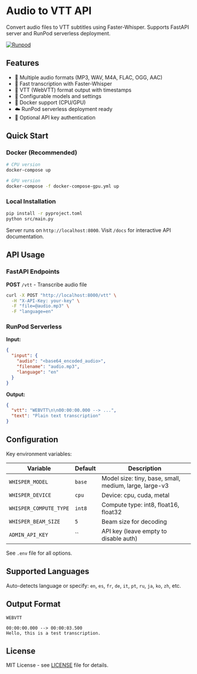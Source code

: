 # Audio to VTT API

Convert audio files to VTT subtitles using Faster-Whisper. Supports FastAPI server and RunPod serverless deployment.

[![Runpod](https://api.runpod.io/badge/garylab/audio2vtt)](https://console.runpod.io/hub/garylab/audio2vtt)

## Features

- 🎵 Multiple audio formats (MP3, WAV, M4A, FLAC, OGG, AAC)
- 🚀 Fast transcription with Faster-Whisper
- 📝 VTT (WebVTT) format output with timestamps
- 🔧 Configurable models and settings
- 🐳 Docker support (CPU/GPU)
- ☁️ RunPod serverless deployment ready
- 🔐 Optional API key authentication

## Quick Start

### Docker (Recommended)

```bash
# CPU version
docker-compose up

# GPU version
docker-compose -f docker-compose-gpu.yml up
```

### Local Installation

```bash
pip install -r pyproject.toml
python src/main.py
```

Server runs on `http://localhost:8000`. Visit `/docs` for interactive API documentation.

## API Usage

### FastAPI Endpoints

**POST** `/vtt` - Transcribe audio file
```bash
curl -X POST "http://localhost:8000/vtt" \
  -H "X-API-Key: your-key" \
  -F "file=@audio.mp3" \
  -F "language=en"
```

### RunPod Serverless

**Input:**
```json
{
  "input": {
    "audio": "<base64_encoded_audio>",
    "filename": "audio.mp3",
    "language": "en"
  }
}
```

**Output:**
```json
{
  "vtt": "WEBVTT\n\n00:00:00.000 --> ...",
  "text": "Plain text transcription"
}
```

## Configuration

Key environment variables:

| Variable | Default | Description |
|----------|---------|-------------|
| `WHISPER_MODEL` | `base` | Model size: tiny, base, small, medium, large, large-v3 |
| `WHISPER_DEVICE` | `cpu` | Device: cpu, cuda, metal |
| `WHISPER_COMPUTE_TYPE` | `int8` | Compute type: int8, float16, float32 |
| `WHISPER_BEAM_SIZE` | `5` | Beam size for decoding |
| `ADMIN_API_KEY` | `` | API key (leave empty to disable auth) |

See `.env` file for all options.

## Supported Languages

Auto-detects language or specify: `en`, `es`, `fr`, `de`, `it`, `pt`, `ru`, `ja`, `ko`, `zh`, etc.

## Output Format

```
WEBVTT

00:00:00.000 --> 00:00:03.500
Hello, this is a test transcription.
```

## License

MIT License - see [LICENSE](LICENSE) file for details.
